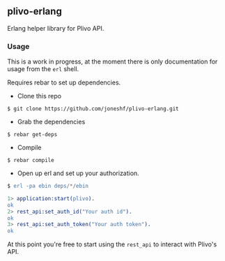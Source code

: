 ## plivo-erlang

Erlang helper library for Plivo API.

### Usage

This is a work in progress, at the moment there is only documentation for usage from the `erl` shell.

Requires rebar to set up dependencies.

* Clone this repo

```
$ git clone https://github.com/joneshf/plivo-erlang.git
```

* Grab the dependencies

```
$ rebar get-deps
```

* Compile

```
$ rebar compile
```

* Open up erl and set up your authorization.

```erlang
$ erl -pa ebin deps/*/ebin

1> application:start(plivo).
ok
2> rest_api:set_auth_id("Your auth id").
ok
3> rest_api:set_auth_token("Your auth token").
ok
```

At this point you're free to start using the `rest_api` to interact with Plivo's API.
